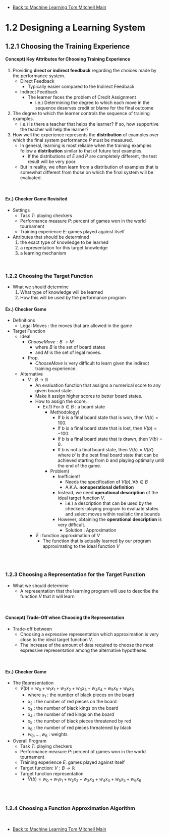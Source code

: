 * [Back to Machine Learning Tom Mitchell Main](../../main.md)

# 1.2 Designing a Learning System

## 1.2.1 Choosing the Training Experience
#### Concept) Key Attributes for Choosing Training Experience
1. Providing **direct or indirect feedback** regarding the choices made by the performance system.
   * Direct Feedback
     * Typically easier compared to the Indirect Feedback
   * Indirect Feedback
     * The learner faces the problem of Credit Assignment
       * i.e.) Determining the degree to which each move in the sequence deserves credit or blame for the final outcome
2. The degree to which the learner controls the sequence of training examples.
   * i.e.) Is there a teacher that helps the learner? If so, how supportive the teacher will help the learner?
3. How well the experience represents the **distribution** of examples over which the final system performance $P$ must be measured.
   * In general, learning is most reliable when the training examples follow a **distribution** similar to that of future test examples.
     * If the distributions of $E$ and $P$ are completely different, the test result will be very poor.
   * But in reality, we often learn from a distribution of examples that is somewhat different from those on which the final system will be evaluated.

<br>

#### Ex.) Checker Game Revisited
* Settings
  * Task $T$: playing checkers 
  * Performance measure $P$: percent of games won in the world tournament 
  * Training experience $E$: games played against itself 
* Attributes that should be determined
  1. the exact type of knowledge to be learned 
  2. a representation for this target knowledge 
  3. a learning mechanism


<br>

### 1.2.2 Choosing the Target Function
* What we should determine 
  1. What type of knowledge will be learned 
  2. How this will be used by the performance program

#### Ex.) Checker Game
* Definitions
  * Legal Moves : the moves that are allowed in the game
* Target Function
  * Ideal
    * $ChooseMove : B \rightarrow M$
      * where $B$ is the set of board states
      * and $M$ is the set of legal moves. 
    * Prop.
      * $ChooseMove$ is very difficult to learn given the indirect training experience.
  * Alternative
    * $V : B \rightarrow \mathbb{R}$
      * An evaluation function that assigns a numerical score to any given board state.
      * Make it assign higher scores to better board states.
      * How to assign the score.
        * Ex.1) For $b \in B$ : a board state
          * Methodology)
            * If $b$ is a final board state that is won, then $V(b)=100$.
            * If $b$ is a final board state that is lost, then $V(b)=-100$.
            * If $b$ is a final board state that is drawn, then $V(b)=0$.
            * If $b$ is not a final board state, then $V(b)=V(b')$ where $b'$ is the best final board state that can be achieved starting from $b$ and playing optimally until the end of the game.
          * Problem)
            * Inefficient!
              * Needs the specification of $V(b), \forall b \in B$
              * A.K.A. **nonoperational definition**
            * Instead, we need **operational description** of the ideal target function $V$.
              * i.e.) a description that can be used by the checkers-playing program to evaluate states and select moves within realistic time bounds
            * However, obtaining the **operational description** is very difficult.
              * Solution : Approximation
      * $\hat{V}$ : function approximation of $V$
        * The function that is actually learned by our program approximating to the ideal function $V$

<br><br>

### 1.2.3 Choosing a Representation for the Target Function
* What we should determine
  * A representation that the learning program will use to describe the function $\hat{V}$ that it will learn

<br>

#### Concept) Trade-Off when Choosing the Representation
* Trade-off between
  * Choosing a expressive representation which approximation is very close to the ideal target function $V$.
  * The increase of the amount of data required to choose the most expressive representation among the alternative hypotheses.

<br>

#### Ex.) Checker Game
* The Representation
  * $\hat{V}(b) = w_0 + w_1x_1 + w_2x_2 + w_3x_3 + w_4x_4 + w_5x_5 + w_6x_6$
    * where $x_1$ : the number of black pieces on the board
    * $x_2$ : the number of red pieces on the board
    * $x_3$ : the number of black kings on the board 
    * $x_4$ : the number of red kings on the board
    * $x_5$ : the number of black pieces threatened by red
    * $x_6$ : the number of red pieces threatened by black
    * $w_0, ..., w_6$ : weights
* Overall Program
  * Task $T$: playing checkers 
  * Performance measure $P$: percent of games won in the world tournament
  * Training experience $E$: games played against itself 
  * Target function: $V : B \rightarrow \mathbb{R}$
  * Target function representation
    * $\hat{V}(b) = w_0 + w_1x_1 + w_2x_2 + w_3x_3 + w_4x_4 + w_5x_5 + w_6x_6$

<br><br>

### 1.2.4 Choosing a Function Approximation Algorithm






<br>

* [Back to Machine Learning Tom Mitchell Main](../../main.md)